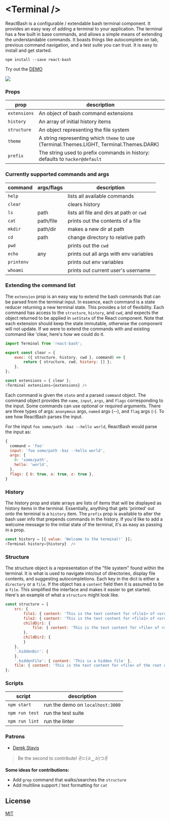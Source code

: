 # \<Terminal /\>

ReactBash is a configurable / extendable bash terminal component. It provides an easy way of adding a terminal to your application. The terminal has a few built in base commands, and allows a simple means of extending the understandable commands. It boasts things like autocomplete on tab, previous command navigation, and a test suite you can trust. It is easy to install and get started.

```
npm install --save react-bash
```

Try out the [DEMO](http://zackargyle.github.io/react-bash/)

![](https://raw.githubusercontent.com/zackargyle/react-bash/master/demo/screenshot.png)

### Props
prop         | description
------------ | -----------
`extensions` | An object of bash command extensions
`history`    | An array of initial history items
`structure`  | An object representing the file system
`theme`      | A string representing which `theme` to use (Terminal.Themes.LIGHT, Terminal.Themes.DARK)
`prefix`     | The string used to prefix commands in history: defaults to `hacker@default`

### Currently supported commands and args
command      | args/flags | description
------------ | ---------- | -----------
`help`       |            | lists all available commands
`clear`      |            | clears history
`ls`         | path       | lists all file and dirs at path or `cwd`
`cat`        | path/file  | prints out the contents of a file
`mkdir`      | path/dir   | makes a new dir at path
`cd`         | path       | change directory to relative path
`pwd`        |            | prints out the `cwd`
`echo`       | any        | prints out all args with env variables
`printenv`   |            | prints out env variables
`whoami`     |            | prints out current user's username

### Extending the command list
The `extension` prop is an easy way to extend the bash commands that can be parsed from the terminal input. In essence, each command is a state reducer returning a new terminal state. This provides a lot of flexibility. Each command has access to the `structure`, `history`, and `cwd`, and expects the object returned to be applied in `setState` of the React component. Note that each extension should keep the state immutable, otherwise the component will not update. If we were to extend the commands with and existing command like 'clear, here's how we could do it.

```js
import Terminal from 'react-bash';

export const clear = {
    exec: ({ structure, history, cwd }, command) => {
        return { structure, cwd, history: [] };
    },
};

const extensions = { clear };
<Terminal extensions={extensions} />
```

Each command is given the `state` and a parsed `command` object. The command object provides the `name`, `input`, `args`, and `flags` corresponding to the input. Some commands can use optional or required arguments. There are three types of args: `anonymous` args, `named` args (--), and `flag` args (-). To see how ReactBash parses the input.

For the input `foo some/path -baz --hello world`, ReactBash would parse the input as:
```js
{
  command = 'foo'
  input: 'foo some/path -baz --hello world',
  args: {
    0: 'some/path',
    hello: 'world',
  },
  flags: { b: true, a: true, z: true },
}
```

### History
The history prop and state arrays are lists of items that will be displayed as history items in the terminal. Essentially, anything that gets 'printed' out onto the terminal is a `history` item. The `prefix` prop is available to alter the bash user info that prepends commands in the history. If you'd like to add a welcome message to the initial state of the terminal, it's as easy as passing in a prop.

```js
const history = [{ value: 'Welcome to the terminal!' }];
<Terminal history={history}  />
```

### Structure
The structure object is a representation of the "file system" found within the terminal. It is what is used to navigate into/out of directories, display file contents, and suggesting autocompletions. Each key in the dict is either a `directory` or a `file`. If the object has a `content` field then it is assumed to be a `file`. This simplified the interface and makes it easier to get started. Here's an example of what a `structure` might look like.

```js
const structure = {
    src: {
        file1: { content: 'This is the text content for <file1> of <src>' },
        file2: { content: 'This is the text content for <file2> of <src>' },
        childDir1: {
            file: { content: 'This is the text content for <file> of <src/childDir1>' },
        },
        childDir2: {
        }
    },
    '.hiddenDir': {
    },
    '.hiddenFile': { content: 'This is a hidden file' },
    file: { content: 'This is the text content for <file> of the root directory' },
};

```

### Scripts
script         | description
-------------- | -----------
`npm start`    | run the demo on `localhost:3000`
`npm run test` | run the test suite
`npm run lint` | run the linter

### Patrons
* [Derek Stavis](https://github.com/derekstavis)

>Be the second to contribute!
>✌⊂(✰‿✰)つ✌

**Some ideas for contributions:**
* Add `grep` command that walks/searches the `structure`
* Add multiline support / text formatting for `cat`

## License
[MIT](http://isekivacenz.mit-license.org/)
